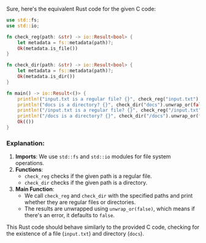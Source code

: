  Sure, here's the equivalent Rust code for the given C code:

```rust
use std::fs;
use std::io;

fn check_reg(path: &str) -> io::Result<bool> {
    let metadata = fs::metadata(path)?;
    Ok(metadata.is_file())
}

fn check_dir(path: &str) -> io::Result<bool> {
    let metadata = fs::metadata(path)?;
    Ok(metadata.is_dir())
}

fn main() -> io::Result<()> {
    println!("input.txt is a regular file? {}", check_reg("input.txt").unwrap_or(false));
    println!("docs is a directory? {}", check_dir("docs").unwrap_or(false));
    println!("/input.txt is a regular file? {}", check_reg("/input.txt").unwrap_or(false));
    println!("/docs is a directory? {}", check_dir("/docs").unwrap_or(false));
    Ok(())
}
```

### Explanation:
1. **Imports**: We use `std::fs` and `std::io` modules for file system operations.
2. **Functions**: 
   - `check_reg` checks if the given path is a regular file.
   - `check_dir` checks if the given path is a directory.
3. **Main Function**: 
   - We call `check_reg` and `check_dir` with the specified paths and print whether they are regular files or directories.
   - The results are unwrapped using `unwrap_or(false)`, which means if there's an error, it defaults to `false`.

This Rust code should behave similarly to the provided C code, checking for the existence of a file (`input.txt`) and directory (`docs`).
